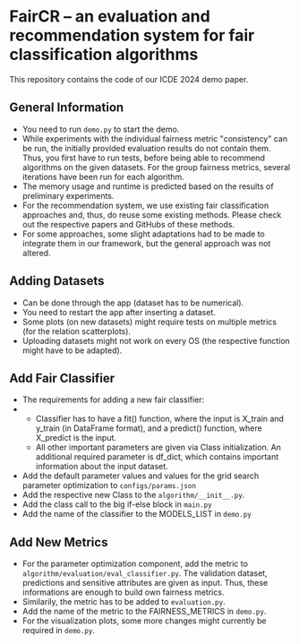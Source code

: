 # FairCR – an evaluation and recommendation system for fair classification algorithms

This repository contains the code of our ICDE 2024 demo paper.

## General Information

- You need to run `demo.py` to start the demo.<br />
- While experiments with the individual fairness metric "consistency" can be run, the initially provided evaluation results do not contain them. Thus, you first have to run tests, before being able to recommend algorithms on the given datasets. For the group fairness metrics, several iterations have been run for each algorithm.<br />
- The memory usage and runtime is predicted based on the results of preliminary experiments.<br />
- For the recommendation system, we use existing fair classification approaches and, thus, do reuse some existing methods. Please check out the respective papers and GitHubs of these methods.<br />
- For some approaches, some slight adaptations had to be made to integrate them in our framework, but the general approach was not altered.<br />


## Adding Datasets

- Can be done through the app (dataset has to be numerical).<br />
- You need to restart the app after inserting a dataset.<br />
- Some plots (on new datasets) might require tests on multiple metrics (for the relation scatterplots).<br />
- Uploading datasets might not work on every OS (the respective function might have to be adapted).<br /> 


## Add Fair Classifier

- The requirements for adding a new fair classifier:<br /> 
- - Classifier has to have a fit() function, where the input is X_train and y_train (in DataFrame format), and a predict() function, where X_predict is the input.<br /> 
  - All other important parameters are given via Class initialization. An additional required parameter is df_dict, which contains important information about the input dataset.<br />
- Add the default parameter values and values for the grid search parameter optimization to `configs/params.json`<br />
- Add the respective new Class to the `algorithm/__init__.py`.<br />
- Add the class call to the big if-else block in `main.py`<br />
- Add the name of the classifier to the MODELS_LIST in `demo.py`<br />


## Add New Metrics

- For the parameter optimization component, add the metric to `algorithm/evaluation/eval_classifier.py`. The validation dataset, predictions and sensitive attributes are given as input. Thus, these informations are enough to build own fairness metrics.<br />
- Similarily, the metric has to be added to `evaluation.py`.<br />
- Add the name of the metric to the FAIRNESS_METRICS in `demo.py`.<br />
- For the visualization plots, some more changes might currently be required in `demo.py`.<br />
